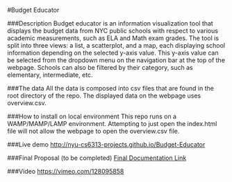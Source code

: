 #Budget Educator

###Description
Budget educator is an information visualization tool that displays the budget data from NYC public schools with respect to various academic measurements, such as ELA and Math exam grades. The tool is split into three views: a list, a scatterplot, and a map, each displaying school information depending on the selected y-axis value. This y-axis value can be selected from the dropdown menu on the navigation bar at the top of the webpage. Schools can also be filtered by their category, such as elementary, intermediate, etc.

###The data
All the data is composed into csv files that are found in the root directory of the repo. The displayed data on the webpage uses overview.csv.

###How to install on local environment
This repo runs on a WAMP/MAMP/LAMP environment. Attempting to just open the index.html file will not allow the webpage to open the overview.csv file.

###Live demo
http://nyu-cs6313-projects.github.io/Budget-Educator

###Final Proposal (to be completed)
<a href="./Final-Documentation.pdf">Final Documentation Link</a>

###Video
https://vimeo.com/128095858
